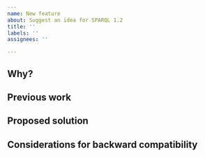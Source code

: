 ```yaml
---
name: New feature
about: Suggest an idea for SPARQL 1.2
title: ''
labels: ''
assignees: ''

---
```


<!--Please fill in the following template and make sure your title is clear and concisely summarizes the feature.-->

## Why?

<!--Please give a description of why you would like this.-->

## Previous work

<!--Links to resources that implement a solution (or part of).-->

## Proposed solution

<!--A strawman example to give it something tangible and for illustrative perposes.-->

## Considerations for backward compatibility

<!--Can you see any issues with backwards compatibility, no matter how remote.-->
